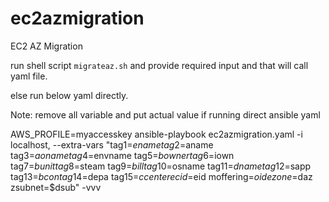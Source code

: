 # ec2azmigration
EC2 AZ Migration


run shell script `migrateaz.sh` and provide required input and that will call yaml file.

else run below yaml directly. 

Note: remove all variable and put actual value if running direct ansible yaml


AWS_PROFILE=myaccesskey ansible-playbook ec2azmigration.yaml -i localhost, --extra-vars "tag1=$ename tag2=$aname tag3=$aoname tag4=$envname tag5=$bowner tag6=$iown tag7=$bunit tag8=$steam tag9=$bill tag10=$osname tag11=$dname tag12=$sapp tag13=$bcon tag14=$depa tag15=$ccenter ecid=$eid moffering=$oid ezone=$daz zsubnet=$dsub" -vvv
